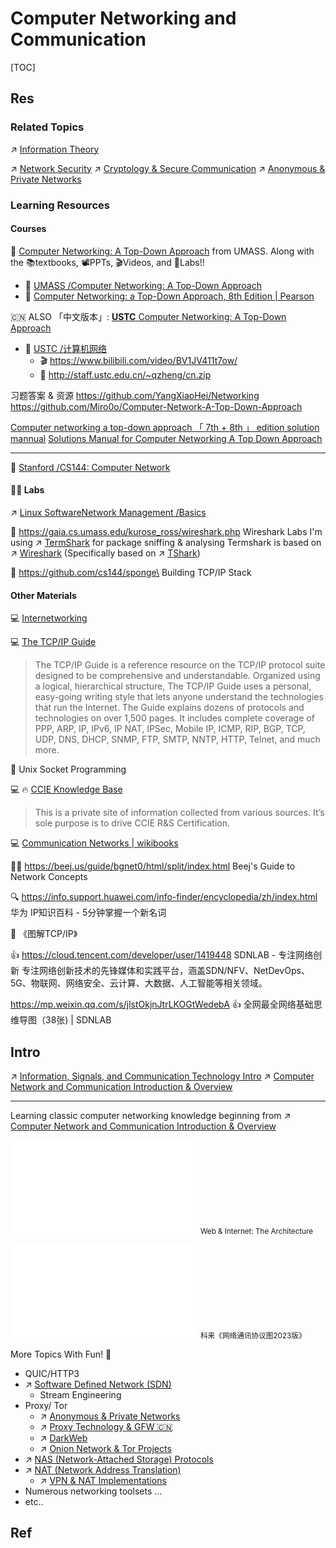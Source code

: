 # Computer Networking and Communication

[TOC]



## Res
### Related Topics
↗ [Information Theory](../../🧮%20Mathematics/🧐%20Information%20Theory/Information%20Theory.md)

↗ [Network Security](../../CyberSecurity/Network%20Security/Network%20Security.md)
↗ [Cryptology & Secure Communication](../../CyberSecurity/🚬%20Cryptology%20&%20Secure%20Communication/Cryptology%20&%20Secure%20Communication.md)
↗ [Anonymous & Private Networks](../../CyberSecurity/Network%20Security/Anonymous%20&%20Private%20Networks/Anonymous%20&%20Private%20Networks.md)


### Learning Resources
#### Courses
🎉 [Computer Networking: A Top-Down Approach](https://gaia.cs.umass.edu/kurose_ross/index.php) from UMASS. Along with the 📚textbooks, 📽PPTs, 🎬Videos, and 🥽Labs!! 
- 🏫 [UMASS /Computer Networking: A Top-Down Approach](../../🗺%20CS%20Overview/💋%20Intro%20to%20Computer%20Science/👩🏼‍🏫%20Courses%20of%20Universities/UMASS/Computer%20Networking:%20A%20Top-Down%20Approach/Computer%20Networking:%20A%20Top-Down%20Approach.md)
- 📖 [Computer Networking: a Top-Down Approach, 8th Edition | Pearson](https://media.pearsoncmg.com/ph/esm/ecs_kurose_compnetwork_8/cw/)

🇨🇳 ALSO 「中文版本」: [**USTC** Computer Networking: A Top-Down Approach](http://staff.ustc.edu.cn/~qzheng/teaching.html)
- 🏫 [USTC /计算机网络](../../🗺%20CS%20Overview/💋%20Intro%20to%20Computer%20Science/👩🏼‍🏫%20Courses%20of%20Universities/USTC%20中国科学技术大学/计算机网络/计算机网络.md)
	- 🎬 https://www.bilibili.com/video/BV1JV411t7ow/
	- 📄 http://staff.ustc.edu.cn/~qzheng/cn.zip

习题答案 & 资源
https://github.com/YangXiaoHei/Networking
https://github.com/Miro0o/Computer-Network-A-Top-Down-Approach

[Computer networking a top-down approach 「 7th + 8th 」 edition solution mannual](https://www.yumpu.com/s/iVp8v4IBYyZcmORF)
[Solutions Manual for Computer Networking A Top Down Approach](https://www.studocu.com/en-us/document/prairie-view-am-university/computer-networks/solutions-manual-for-computer-networking-a-top-down-approach/25116860)

---
🏫 [Stanford /CS144: Computer Network](../../🗺%20CS%20Overview/💋%20Intro%20to%20Computer%20Science/👩🏼‍🏫%20Courses%20of%20Universities/Stanford/CS%20144%20Computer%20Network/CS144:%20Computer%20Network.md)
#### 👩‍🔬 Labs
↗ [Linux SoftwareNetwork Management /Basics](../🥷🏼%20Operating%20Systems%20&%20Kernels%20(Engineering%20Part)/Linux%20(Derived%20From%20UNIX%20Family)/Linux%20Free%20Software%20&%20OSS%20(Open%20Source%20Software)/Network%20Management/Network%20Management%20Basics.md)

🔗 https://gaia.cs.umass.edu/kurose_ross/wireshark.php
Wireshark Labs
I'm using ↗ [TermShark](../../CyberSecurity/☠️%20Kill%20Chain%20&%20Security%20Tool%20Box/Reconnaissance%20&%20Exploration%20Tools/📌%20OSINT%20&%20Passive%20Recon%20Tools/Packet%20Analyzing%20&%20Sniffing%20&%20Spoofing%20Tools/Wireshark/Wireshark%20CLI/TermShark.md) for package sniffing & analysing
Termshark is based on ↗ [Wireshark](../../CyberSecurity/☠️%20Kill%20Chain%20&%20Security%20Tool%20Box/Reconnaissance%20&%20Exploration%20Tools/📌%20OSINT%20&%20Passive%20Recon%20Tools/Packet%20Analyzing%20&%20Sniffing%20&%20Spoofing%20Tools/Wireshark/Wireshark.md) (Specifically based on ↗ [TShark](../../CyberSecurity/☠️%20Kill%20Chain%20&%20Security%20Tool%20Box/Reconnaissance%20&%20Exploration%20Tools/📌%20OSINT%20&%20Passive%20Recon%20Tools/Packet%20Analyzing%20&%20Sniffing%20&%20Spoofing%20Tools/Wireshark/Wireshark%20CLI/TShark.md))

🔗 https://github.com/cs144/sponge\
Building TCP/IP Stack
#### Other Materials
💻 [Internetworking](https://networking.ringofsaturn.com)

💻 [The TCP/IP Guide](http://www.tcpipguide.com/index.htm)
> The TCP/IP Guide is a reference resource on the TCP/IP protocol suite designed to be comprehensive and understandable. Organized using a logical, hierarchical structure, The TCP/IP Guide uses a personal, easy-going writing style that lets anyone understand the technologies that run the Internet. The Guide explains dozens of protocols and technologies on over 1,500 pages. It includes complete coverage of PPP, ARP, IP, IPv6, IP NAT, IPSec, Mobile IP, ICMP, RIP, BGP, TCP, UDP, DNS, DHCP, SNMP, FTP, SMTP, NNTP, HTTP, Telnet, and much more.

📖 Unix Socket Programming

💻 🔥 [CCIE Knowledge Base](http://www.bscottrandall.com/index.html)

> This is a private site of information collected from various sources. It’s sole purpose is to drive CCIE R&S Certification.

💻 [Communication Networks | wikibooks](https://en.wikibooks.org/wiki/Communication_Networks)

👨‍💻 https://beej.us/guide/bgnet0/html/split/index.html
Beej's Guide to Network Concepts

🔍 https://info.support.huawei.com/info-finder/encyclopedia/zh/index.html
华为 IP知识百科 - 5分钟掌握一个新名词

📖 《图解TCP/IP》

👍 https://cloud.tencent.com/developer/user/1419448
SDNLAB - 专注网络创新
专注网络创新技术的先锋媒体和实践平台，涵盖SDN/NFV、NetDevOps、5G、物联网、网络安全、云计算、大数据、人工智能等相关领域。

https://mp.weixin.qq.com/s/jlstOkjnJtrLKOGtWedebA
👍 全网最全网络基础思维导图（38张) | SDNLAB



## Intro
↗ [Information, Signals, and Communication Technology Intro](📌%20Computer%20Networking%20Basics%20(Protocol%20Part)/0x00%20Computer%20Network%20and%20Communication%20Introduction%20&%20Overview/Information,%20Signals,%20and%20Communication%20Technology%20Intro.md)
↗ [Computer Network and Communication Introduction & Overview](📌%20Computer%20Networking%20Basics%20(Protocol%20Part)/0x00%20Computer%20Network%20and%20Communication%20Introduction%20&%20Overview/Computer%20Network%20and%20Communication%20Introduction%20&%20Overview.md)


---
Learning classic computer networking knowledge beginning from ↗ [Computer Network and Communication Introduction & Overview](📌%20Computer%20Networking%20Basics%20(Protocol%20Part)/0x00%20Computer%20Network%20and%20Communication%20Introduction%20&%20Overview/Computer%20Network%20and%20Communication%20Introduction%20&%20Overview.md)

![web_application_arch.excalidraw | 800](../../../Assets/Illustrations/Web/web_and_Internet_arch.excalidraw.md)
<small>Web & Internet: The Architecture</small>

![](../../../Assets/Cheat_Sheets/科来《网络通讯协议图2023版》.pdf)
<small>科来《网络通讯协议图2023版》</small>

More Topics With Fun! 🥳
- QUIC/HTTP3
- ↗ [Software Defined Network (SDN)](🙌🏻%20Software%20Defined%20Network%20(SDN)/Software%20Defined%20Network%20(SDN).md)
  - Stream Engineering
- Proxy/ Tor
	- ↗ [Anonymous & Private Networks](../../CyberSecurity/Network%20Security/Anonymous%20&%20Private%20Networks/Anonymous%20&%20Private%20Networks.md)
	- ↗ [Proxy Technology & GFW 🇨🇳](../../CyberSecurity/Network%20Security/Anonymous%20&%20Private%20Networks/Proxy%20Technology%20&%20GFW%20🇨🇳/Proxy%20Technology%20&%20GFW%20🇨🇳.md)
	- ↗ [DarkWeb](../../CyberSecurity/Network%20Security/Anonymous%20&%20Private%20Networks/DarkWeb.md)
	- ↗ [Onion Network & Tor Projects](../../CyberSecurity/Network%20Security/Anonymous%20&%20Private%20Networks/👺%20Anonymous%20Routing%20Control/Onion%20Network%20&%20Tor%20Projects.md)
- ↗ [NAS (Network-Attached Storage) Protocols](📌%20Computer%20Networking%20Basics%20(Protocol%20Part)/0x01%20Application%20Layer/NAS%20(Network-Attached%20Storage)%20Protocols/NAS%20(Network-Attached%20Storage)%20Protocols.md)
- ↗ [NAT (Network Address Translation)](📌%20Computer%20Networking%20Basics%20(Protocol%20Part)/0x05%20Network%20Layer/MiddleBoxes/NAT%20(Network%20Address%20Translation)/NAT%20(Network%20Address%20Translation).md)
	- ↗ [VPN & NAT Implementations](../../CyberSecurity/Network%20Security/Anonymous%20&%20Private%20Networks/👻%20Tunneling%20&%20VPN%20(Virtual%20Personal%20Network)/VPN%20&%20NAT%20Implementations/VPN%20&%20NAT%20Implementations.md)
- Numerous networking toolsets ...
- etc..



## Ref
[网络发展历史 | CSDN]: https://blog.csdn.net/mcsbary/article/details/120391169

[👍 全网最全网络基础思维导图（38张) | SDNLAB]: https://mp.weixin.qq.com/s/jlstOkjnJtrLKOGtWedebA

[网络协议分析与运维实战]: https://mp.weixin.qq.com/s/G4oNdrqgIozEH_rf0lQk2w
